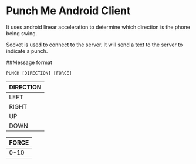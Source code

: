 Punch Me Android Client
=======================

It uses android linear acceleration to determine which direction is the phone being swing.

Socket is used to connect to the server.
It will send a text to the server to indicate a punch.

##Message format

	PUNCH [DIRECTION] [FORCE]

|DIRECTION|
|---------|
|LEFT|
|RIGHT|
|UP|
|DOWN|


|FORCE|
|-----|
|0-10|

